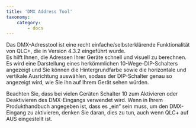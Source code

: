 ```yaml
---
title: 'DMX Address Tool'
taxonomy:
    category:
        - docs
---
```


Das DMX-Adresstool ist eine recht einfache/selbsterklärende Funktionalität von QLC+, die in Version 4.3.2 eingeführt wurde.  
Es hilft Ihnen, die Adressen Ihrer Geräte schnell und visuell zu berechnen.  
Es wird eine Darstellung eines herkömmlichen 10-Wege-DIP-Schalters angezeigt und Sie können die Hintergrundfarbe sowie die horizontale und vertikale Ausrichtung auswählen, sodass der DIP-Schalter genau so angezeigt wird, wie Sie ihn auf Ihrem Gerät sehen würden.
  
Beachten Sie, dass bei vielen Geräten Schalter 10 zum Aktivieren oder Deaktivieren des DMX-Eingangs verwendet wird. Wenn in Ihrem Produkthandbuch angegeben ist, dass es „ein“ sein muss, um den DMX-Eingang zu aktivieren, denken Sie daran, dies zu tun, auch wenn QLC+ auf AUS eingestellt ist.